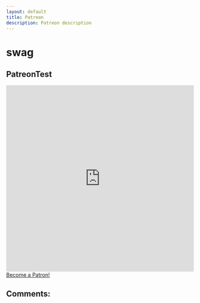 ```yaml
---
layout: default
title: Patreon
description: Patreon description
---
```

# swag

## PatreonTest

<embed src="https://www.patreon.com/join/nichiren?" style="width:100%; height: 500px;">
<a href="https://www.patreon.com/bePatron?u=nichiren" data-patreon-widget-type="become-patron-button">Become a Patron!</a><script async src="https://cdn6.patreon.com/becomePatronButton.bundle.js"></script>

## Comments:

<script src="https://utteranc.es/client.js"
        repo="Paroyer/Comment" 
        issue-term="pathname"
        theme="github-dark"
        label="Comment"
        crossorigin="anonymous"
        async>
</script>  
